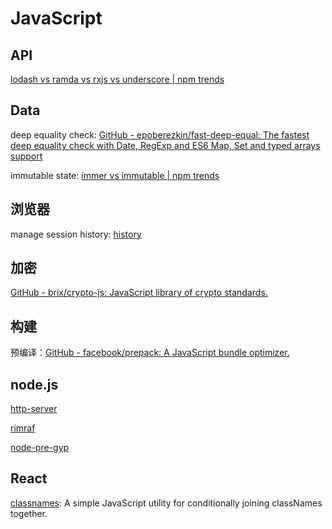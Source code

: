 # JavaScript

## API

[lodash vs ramda vs rxjs vs underscore | npm trends](https://www.npmtrends.com/lodash-vs-ramda-vs-underscore-vs-rxjs)

## Data

deep equality check: [GitHub - epoberezkin/fast-deep-equal: The fastest deep equality check with Date, RegExp and ES6 Map, Set and typed arrays support](https://github.com/epoberezkin/fast-deep-equal)

immutable state: [immer vs immutable | npm trends](https://www.npmtrends.com/immer-vs-immutable)

## 浏览器

manage session history: [history](https://www.npmjs.com/package/history)

## 加密

[GitHub - brix/crypto-js: JavaScript library of crypto standards.](https://github.com/brix/crypto-js)

## 构建

预编译：[GitHub - facebook/prepack: A JavaScript bundle optimizer.](https://github.com/facebook/prepack)

## node.js

[http-server](https://www.npmjs.com/package/http-server)

[rimraf](https://www.npmjs.com/package/rimraf)

[node-pre-gyp](https://www.npmjs.com/package/node-pre-gyp)

## React

[classnames](https://www.npmjs.com/package/classnames): A simple JavaScript utility for conditionally joining classNames together.
